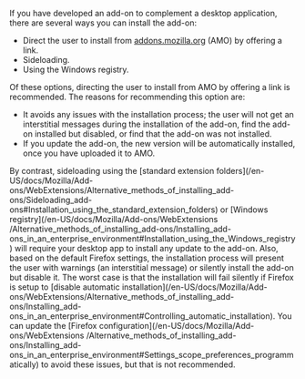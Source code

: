 If you have developed an add-on to complement a desktop application, there are
several ways you can install the add-on:

  * Direct the user to install from [addons.mozilla.org](http://addons.mozilla.org) (AMO) by offering a link.
  * Sideloading.
  * Using the Windows registry.

Of these options, directing the user to install from AMO by offering a link is
recommended. The reasons for recommending this option are:

  * It avoids any issues with the installation process; the user will not get an interstitial messages during the installation of the add-on, find the add-on installed but disabled, or find that the add-on was not installed.
  * If you update the add-on, the new version will be automatically installed, once you have uploaded it to AMO.

By contrast, sideloading using the [standard extension folders](/en-
US/docs/Mozilla/Add-ons/WebExtensions/Alternative_methods_of_installing_add-
ons/Sideloading_add-ons#Installation_using_the_standard_extension_folders) or
[Windows registry](/en-US/docs/Mozilla/Add-ons/WebExtensions
/Alternative_methods_of_installing_add-ons/Installing_add-
ons_in_an_enterprise_environment#Installation_using_the_Windows_registry) will
require your desktop app to install any update to the add-on. Also, based on
the default Firefox settings, the installation process will present the user
with warnings (an interstitial message) or silently install the add-on but
disable it. The worst case is that the installation will fail silently if
Firefox is setup to [disable automatic installation](/en-US/docs/Mozilla/Add-
ons/WebExtensions/Alternative_methods_of_installing_add-ons/Installing_add-
ons_in_an_enterprise_environment#Controlling_automatic_installation). You can
update the [Firefox configuration](/en-US/docs/Mozilla/Add-ons/WebExtensions
/Alternative_methods_of_installing_add-ons/Installing_add-
ons_in_an_enterprise_environment#Settings_scope_preferences_programmatically)
to avoid these issues, but that is not recommended.

